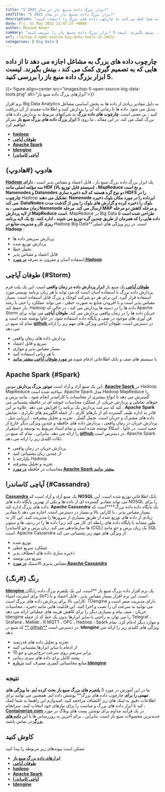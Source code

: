 ```yaml
---
title: "5 ابزار بزرگ داده منبع باز در سال 2021" 
seoTitle: "5 ابزار بزرگ داده منبع باز در سال 2021" 
description: "ابزارهای بزرگ داده منبع باز شرکت ها را قادر می سازد تا پردازش داده های در مقیاس بزرگ را به سرعت انجام دهند. این راهنما به شما کمک می کند تا چارچوب داده های بزرگ را انتخاب کنید." 
date: Fri, 21 May 2021 21:47:37 +0000
author: Masood Anwer
summary: "چارچوب های داده بزرگ به مشاغل اجازه می دهد تا از داده هایی که در تصمیم گیری کمک می کند ، بینش بگیرند. لیست 5 ابزار بزرگ داده منبع باز را بررسی کنید." 
url: /fa/top-5-open-source-big-data-tools-in-2021/
categories: ['Big Data']
---
```


## چارچوب داده های بزرگ به مشاغل اجازه می دهد تا از داده هایی که به تصمیم گیری کمک می کند ، بینش بگیرند. لیست 5 ابزار بزرگ داده منبع باز را بررسی کنید.

{{< figure align=center src="images/top-5-open-source-big-data-tools.png" alt="ابزارهای بزرگ داده منبع باز">}}

نرم افزار Big Data Analytics به دلیل مقادیر زیادی از داده ها به بخش اساسی مشاغل تبدیل می شود. داده ها تا زمانی که آن را پردازش کنید و اطلاعات مفیدی از آن دریافت کنید ، بی معنی است.  **چارچوب های داده بزرگ** به شرکتهای مربوط به پردازش داده های بزرگ کمک می کند. در این مقاله ، ما روی 5 **ابزار بزرگ داده های بزرگ منبع باز**  تمرکز خواهیم کرد.
* [  **hadoop**  ][1]
* [  **طوفان آپاچی**  ][2]
* [  **Apache Spark**  ][3]
* [  **tdengine**  ][4]
* [  **آپاچی کاساندرا**  ][5]

## هادوپ {#هادوپ}

[  **Hadoop** ][6] یک ابزار بزرگ داده بزرگ منبع باز ، قابل اعتماد و مقیاس پذیر است  **. دارای سه مؤلفه اصلی مانند HDF (سیستم فایل توزیع بالا) ، MapReduce و نخ است. Namenodes و Datanodes دو نوع گره هستند که لایه ذخیره سازی HDFS را در چارچوب**  Hadoop  **تشکیل می دهند. Namenode ابرداده را در مورد مکان بلوک ذخیره می کند. DataNodes بلوک را ذخیره کرده و گزارش های بلوک را پس از گذشت مدت زمان مشخصی ، به Namenode ارسال می کند. مرحله MAP و مرحله کاهش دو مرحله از لایه پردازش MapReduce است.**  MapReduce در Big Data **طراحی شده است تا داده هایی را که همزمان از طریق چندین گره توزیع می شوند ، اداره کنند. نخ یک لایه برنامه ریزی کار و مدیریت منابع در**  Hadoop Big Data**است.
در زیر ویژگی های اصلی  **Hadoop**  :
  * پردازش سریعتر داده ها
  * پردازش توزیع شده
  * تحمل خطا
  * قابل اعتماد و مقیاس پذیر
  * استفاده آسان و مقرون به صرفه
[  **در مورد Hadoop**  ][7]

## طوفان آپاچی {#Storm}

[  **طوفان آپاچی** ][8] یک منبع باز  **ابزار پردازش داده در زمان واقعی**  است. این یک پلت فرم پردازش داده بزرگ با استفاده آسان است که می تواند با هر زبان برنامه نویسی مورد استفاده قرار گیرد. این برای هر دو شرکت کوچک و بزرگ قابل استفاده است. بسیار مقیاس پذیر است و با افزودن منابع به صورت خطی ، می تواند عملکرد را حتی با رشد بار حفظ کند. Hadoop داده ها را در دسته ها پردازش می کند ، در حالی که Apache Storm جریان داده ها را در زمان واقعی پردازش می کند.  **طوفان آپاچی**  می تواند برای فن آوری های موجود در صف و پایگاه داده استفاده شود. در جاوا نوشته شده است و تمام کد منبع در [ **github**  ][9] در دسترس است.
طوفان آپاچی ویژگی های مهم زیر را ارائه می دهد:
  * پردازش داده های زمان واقعی
  * سریع و قابل اعتماد
  * بسیار مقیاس پذیر و موازی
  * با هر زبانی استفاده کنید
  * با سیستم های صف و بانک اطلاعاتی ادغام شوید
[  **در مورد طوفان آپاچی بیشتر بدانید**  ][10]

## Apache Spark {#Spark}

این یک منبع آزاد و آزاد است  **موتور بزرگ پردازش** موتور. [  **Apache Spark**  ][11] در Hadoop MapReduce ساخته شده است. Apache Spark مدل Hadoop MapReduce را گسترش می دهد تا انواع بیشتری از محاسبات با کارآمدتر انجام شود ، مانند پرس و جوهای تعاملی و پردازش جریان. از عملکرد محاسبات خوشه ای در حافظه پشتیبانی می کند که سرعت پردازش یک برنامه را افزایش می دهد. علاوه بر این ،  **Apache Spark**  قادر به اداره طیف گسترده ای از بارهای کاری ، از جمله الگوریتم های تکراری ، نمایش داده های مشترک و جریان است. تحمل گسل ، تجزیه و تحلیل پیشرفته ، ارزیابی تنبل ، پردازش جریان در زمان واقعی ، پردازش داده های حافظه و چندین ویژگی دیگر خارج از جعبه است. در جاوا ، اسکالا نوشته شده است و تمام اسناد مربوط به توسعه و استقرار را ارائه می دهد. بنابراین ، تمام کد منبع در [ **github**  ][12] در دسترس است.
Apache Spark نکات کلیدی زیر را ارائه می دهد:
  * پردازش جریان در زمان واقعی
  * از چندین زبان پشتیبانی کنید
  * یکپارچه با Hadoop
  * تجزیه و تحلیل پیشرفته
  * محاسبات در حافظه
[  **در مورد Apache Spark بیشتر بدانید**  ][13]

## آپاچی کاساندرا {#Cassandra}

[  **Cassandra** ][14] یک منبع آزاد و آزاد است که  **NOSQL**  بانک اطلاعاتی توزیع شده است. این می تواند مقادیر گسترده ای از داده ها و یکی از بهترین پایگاه داده های NOSQL را برای داده های بزرگ اداره کند. **Apache Cassandra**  یک پایگاه داده داده بزرگ****است که بسیار مقیاس پذیر ، با کارایی بالا و بسیار در دسترس است. اجازه می دهد تا مقادیر زیادی از داده های توزیع شده از طریق بسیاری از سرورها را مدیریت کنید. این کار به طور مشابه با پایگاه داده های رابطه ای کار می کند زیرا داده ها را در ردیف ها و ستون ها سازماندهی می کند. زبان پرس و جو کاساندرا (CQL) یک زبان پرس و جو مانند SQL است.
Apache Cassandra از ویژگی های مهم زیر پشتیبانی می کند:
  * توزیع شده
  * عملکرد سریع خطی
  * ذخیره سازی داده های انعطاف پذیر
  * سریع می نویسد
  * مقیاس پذیری الاستیک
[  **در مورد Apache Cassandra**  ][15]

## رنگ {#رنگ}

[  **tdengine** ][16] یک نرم افزار داده بزرگ منبع باز **است. این یک پلتفرم بزرگ داده رایگان برای اینترنت اشیاء (IoT) است. این نرم افزار بسیار مقیاس پذیر ، قابل اعتماد و با کارایی بالا برای پردازش داده های بزرگ است. TDengine دارای مدیریت صفر است و می توانید به سرعت آن را نصب و اجرا کنید. این قابلیت هایی مانند ذخیره ، محاسبات جریان ، صف پیام و بسیاری دیگر را برای کاهش هزینه های عملیاتی ارائه می دهد. tdengine را می توان به راحتی با سایر ابزارها بدون یک خط کد از جمله Telegraf ، Grafana ، Matlab ، R MQTT ، OPC ، Hadoop ، Spark و موارد دیگر ادغام کرد. تمام کد منبع در [**  github**][17] در دسترس است.
 **tdengine** ویژگی های کلیدی زیر را ارائه می دهد:
  * تجزیه و تحلیل داده های قدرتمند
  * از ادغام با سایر ابزارها پشتیبانی کنید
  * 10 برابر سریعتر روی سرعت درج/پرس و جو
  * پشته کامل برای داده های سری زمانی
  * منابع محاسباتی کمتری مصرف کنید
[  **درباره tdengine**  ][18]

## نتیجه
ما در این آموزش در مورد 5  **پلتفرم های بزرگ منبع باز**  **بحث کرده ایم. ما ویژگی های مهمی را برای** چارچوب داده های بزرگ** پوشش داده ایم. همچنین می توانید برای اطلاعات دقیق به لینک های زیر اکتشاف مراجعه کنید. امیدوارم این راهنما به شما کمک کند تا ابزار داده های بزرگ و مناسب را برای نیازهای خود انتخاب کنید.
سرانجام ، [  **Containerize.com** ][19] در یک فرآیند مداوم برای نوشتن پست های وبلاگ در مورد جدیدترین محصولات منبع باز است. بنابراین ، برای آخرین به روزرسانی ها با این [ **داده های بزرگ**  ][20] در تماس باشید.

## کاوش کنید
ممکن است پیوندهای زیر مربوطه را پیدا کنید:
* [  **ابزارهای داده بزرگ منبع باز**  ][21]
* [  **طوفان آپاچی**  ][10]
* [  **hadoop**  ][22]
* [  **Apache Spark**  ][11]
* [  **آپاچی کاساندرا**  ][15]
* [  **tdengine**  ][16]



 [1]: #Hadoop
 [2]: #Storm
 [3]: #Spark
 [4]: #TDengine
 [5]: #Cassandra
 [6]: https://hadoop.apache.org/
 [7]: https://products.containerize.com/big-data/hadoop
 [8]: https://storm.apache.org/
 [9]: https://github.com/apache/storm
 [10]: https://products.containerize.com/big-data/apache-storm/
 [11]: https://products.containerize.com/big-data/apache-spark/
 [12]: https://github.com/apache/spark
 [13]: https://spark.apache.org/
 [14]: https://cassandra.apache.org/
 [15]: https://products.containerize.com/big-data/apache-cassandra/
 [16]: https://products.containerize.com/big-data/tdengine/
 [17]: https://github.com/taosdata/TDengine
 [18]: https://www.taosdata.com/
 [19]: https://containerize.com
 [20]: https://blog.containerize.com/category/big-data/
 [21]: https://products.containerize.com/big-data
 [22]: https://products.containerize.com/big-data/hadoop/
